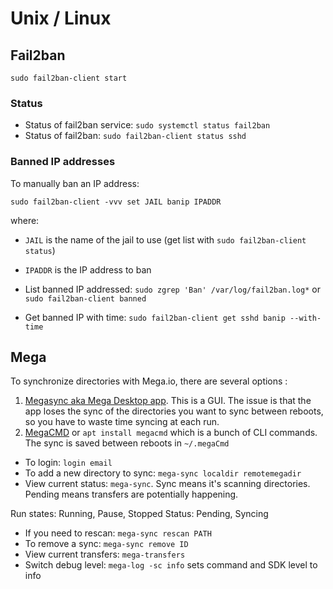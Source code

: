 # Unix / Linux

## Fail2ban

`sudo fail2ban-client start`


### Status

- Status of fail2ban service: `sudo systemctl status fail2ban`
- Status of fail2ban: `sudo fail2ban-client status sshd`

### Banned IP addresses

To manually ban an IP address:

`sudo fail2ban-client -vvv set JAIL banip IPADDR`

where:

- `JAIL` is the name of the jail to  use (get list with `sudo fail2ban-client status`)
- `IPADDR` is the IP address to ban


- List banned IP addressed: `sudo zgrep 'Ban' /var/log/fail2ban.log*` or `sudo fail2ban-client banned`

- Get banned IP with time: `sudo fail2ban-client get sshd banip --with-time`

## Mega

To synchronize directories with Mega.io, there are several options :

1. [Megasync aka Mega Desktop app](https://mega.io/syncing). This is a GUI. The issue is that the app loses the sync of the directories you want to sync between reboots, so you have to waste time syncing at each run.
2. [MegaCMD](https://mega.io/cmd#download) or `apt install megacmd` which is a bunch of CLI commands. The sync is saved between reboots in `~/.megaCmd`


- To login: `login email`
- To add a new directory to sync: `mega-sync localdir remotemegadir`
- View current status: `mega-sync`. Sync means it's scanning directories. Pending means transfers are potentially happening.

Run states: Running, Pause, Stopped
Status: Pending, Syncing

- If you need to rescan: `mega-sync rescan PATH`
- To remove a sync: `mega-sync remove ID`
- View current transfers: `mega-transfers`
- Switch debug level: `mega-log -sc info` sets command and SDK level to info

